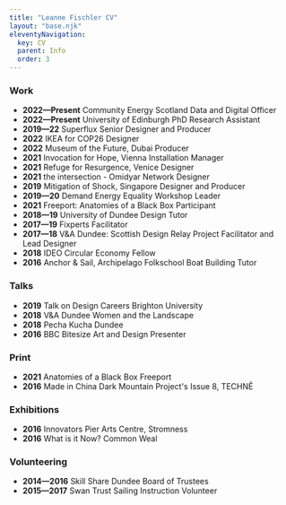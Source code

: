 ```yaml
---
title: "Leanne Fischler CV"
layout: "base.njk"
eleventyNavigation:
  key: CV
  parent: Info
  order: 3
---
```


### Work
- __2022—Present__ Community Energy Scotland Data and Digital Officer
- __2022—Present__ University of Edinburgh PhD Research Assistant
- __2019—22__ Superflux Senior Designer and Producer
- __2022__ IKEA for COP26 Designer
- __2022__ Museum of the Future, Dubai Producer 
- __2021__ Invocation for Hope, Vienna Installation Manager 
- __2021__ Refuge for Resurgence, Venice Designer 
- __2021__ the intersection - Omidyar Network Designer 
- __2019__ Mitigation of Shock, Singapore Designer and Producer 
- __2019—20__ Demand Energy Equality Workshop Leader
- __2021__ Freeport: Anatomies of a Black Box Participant 
- __2018—19__ University of Dundee Design Tutor 
- __2017—19__ Fixperts Facilitator
- __2017—18__ V&A Dundee: Scottish Design Relay Project Facilitator and Lead Designer 
- __2018__ IDEO Circular Economy Fellow
- __2016__ Anchor & Sail, Archipelago Folkschool Boat Building Tutor

### Talks 
- __2019__ Talk on Design Careers Brighton University
- __2018__ V&A Dundee Women and the Landscape
- __2018__ Pecha Kucha Dundee
- __2016__ BBC Bitesize Art and Design Presenter

### Print
- __2021__ Anatomies of a Black Box Freeport
- __2016__ Made in China Dark Mountain Project's Issue 8, TECHNÊ

### Exhibitions
- __2016__ Innovators Pier Arts Centre, Stromness
- __2016__ What is it Now? Common Weal

### Volunteering
- __2014—2016__ Skill Share Dundee Board of Trustees
- __2015—2017__ Swan Trust Sailing Instruction Volunteer